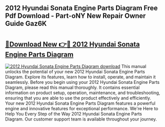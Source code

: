 ## 2012 Hyundai Sonata Engine Parts Diagram Free Pdf Download - Part-oNY New Repair Owner Guide Gaz6K

# <h2><a href="http://dfrms8i.blite.top/?on=2012+Hyundai+Sonata+Engine+Parts+Diagram">🔗Download New 👉🔴 2012 Hyundai Sonata Engine Parts Diagram</a></h2>

[![2012 Hyundai Sonata Engine Parts Diagram download](https://i.imgur.com/lujVjoI.png)](http://dfrms8i.blite.top/?on=2012+Hyundai+Sonata+Engine+Parts+Diagram)
This manual unlocks the potential of your new 2012 Hyundai Sonata Engine Parts Diagram. Explore its features, learn how to install, operate, and maintain it seamlessly. Before you begin using your 2012 Hyundai Sonata Engine Parts Diagram, please read this manual thoroughly. It contains essential information on product setup, operation, maintenance, and troubleshooting, ensuring that you are able to use the product effectively and efficiently. Your new 2012 Hyundai Sonata Engine Parts Diagram features a powerful engine and innovative features for exceptional performance. We're Here to Help You Every Step of the Way 2012 Hyundai Sonata Engine Parts Diagram. Our customer support team is available throughout your journey.
